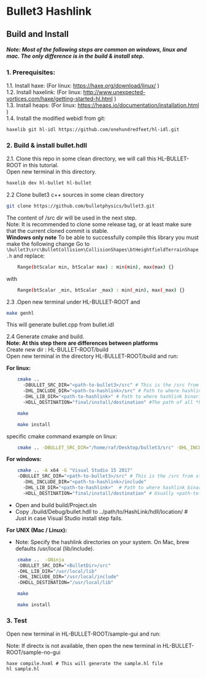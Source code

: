 # Bullet3 Hashlink

## Build and Install
##### Note: Most of the following steps are common on windows, linux and mac. The only difference is in the build & install step.

### 1. Prerequisites:
1.1. Install haxe: (For linux: https://haxe.org/download/linux/ )  
1.2. Install haxelink: (For linux: http://www.unexpected-vortices.com/haxe/getting-started-hl.html )  
1.3. Install heaps: (For linux: https://heaps.io/documentation/installation.html )  
1.4. Install the modified webidl from git:   
```sh
haxelib git hl-idl https://github.com/onehundredfeet/hl-idl.git
```

### 2. Build & install bullet.hdll  

2.1. Clone this repo in some clean directory, we will call this HL-BULLET-ROOT in this tutorial.   
Open new terminal in this directory.  
```sh
haxelib dev hl-bullet hl-bullet
```

2.2 Clone bullet3 c++ sources in some clean directory
```sh
git clone https://github.com/bulletphysics/bullet3.git
```
   The content of /src dir will be used in the next step.  
    Note: It is recommended to clone some release tag, or at least make sure that the current cloned commit is stable.  
    **Windows only note**
    To be able to successfully compile this library you must make the following change 
    Go to `\bullet3\src\BulletCollision\CollisionShapes\btHeightfieldTerrainShape.h` and replace: 
```sh
    Range(btScalar min, btScalar max) : min(min), max(max) {}
```
   with
```sh
    Range(btScalar _min, btScalar _max) : min(_min), max(_max) {}
```

2.3 .Open new terminal under HL-BULLET-ROOT and 
```sh
make genhl
```
This will generate bullet.cpp from bullet.idl


2.4 Generate cmake and build.  
**Note: At this step there are differences between platforms**  
    Create new dir : HL-BULLET-ROOT/build  
    Open new terminal in the directory HL-BULLET-ROOT/build and run:  

**For linux:**  
```sh
    cmake ..
      -DBULLET_SRC_DIR="<path-to-bullet3>/src" # This is the /src from step 2
      -DHL_INCLUDE_DIR="<path-to-hashlink>/src" # Path to where hashlink headers (hl.h, ...) are located. Usually under ...hashlink-x.xx/src 
      -DHL_LIB_DIR="<path-to-hashlink>" # Path to where hashlink binaries (libhl.so, ...) are located. Usually ...hashlink-x.xx
      -HDLL_DESTINATION="final/install/destination" #The path of all *hdll binaries, usually this is 'usr/lib' or 'usr/local/lib'
```
```sh
    make
```
```sh
    make install
```
    
specific cmake command example on linux:  
```sh
    cmake .. -DBULLET_SRC_DIR="/home/raf/Desktop/bullet3/src" -DHL_INCLUDE_DIR="/home/raf/Desktop/hashlink/hashlink-1.11/src" -DHL_LIB_DIR="/home/raf/Desktop/hashlink/hashlink-1.11" -DHDLL_DESTINATION="/usr/lib"
   ```

**For windows:**  

```sh
    cmake .. -A x64 -G "Visual Studio 15 2017" 
    -DBULLET_SRC_DIR="<path-to-bullet3>/src" # This is the /src from step 2
      -DHL_INCLUDE_DIR="<path-to-hashlink>/include"
      -DHL_LIB_DIR="<path-to-hashlink>"  # Path to where hashlink binaries (libhl.lib, ...) are located
      -HDLL_DESTINATION="final/install/destination" # Usually <path-to-hashlink>
```

* Open and build build/Project.sln  
* Copy ./build/Debug/bullet.hdll to ../path/to/HashLink/hdll/location/ # Just in case Visual Studio install step fails.  

**For UNIX (Mac / Linux):**  
* Note: Specify the hashlink directories on your system.  On Mac, brew defaults /usr/local (lib/include).
```sh
    cmake ..  -GNinja 
    -DBULLET_SRC_DIR="<BulletDir>/src" 
    -DHL_LIB_DIR="/usr/local/lib" 
    -DHL_INCLUDE_DIR="/usr/local/include" 
    -DHDLL_DESTINATION="/usr/local/lib"
```
```sh
    make
```
```sh
    make install
```

### 3. Test  
Open new terminal in HL-BULLET-ROOT/sample-gui and run:  

Note: If directx is not available, then open the new terminal in HL-BULLET-ROOT/sample-no-gui  
```
haxe compile.hxml # This will generate the sample.hl file
hl sample.hl 
```
